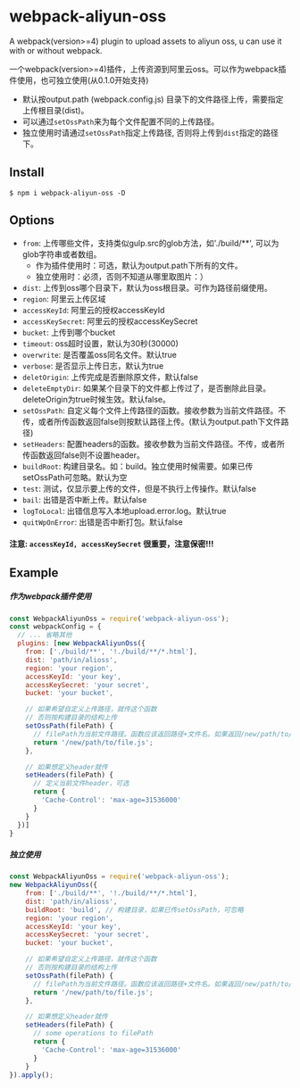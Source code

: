 # webpack-aliyun-oss
A webpack(version>=4) plugin to upload assets to aliyun oss, u can use it with or without webpack.

一个webpack(version>=4)插件，上传资源到阿里云oss。可以作为webpack插件使用，也可独立使用(从0.1.0开始支持)

- 默认按output.path (webpack.config.js) 目录下的文件路径上传，需要指定上传根目录(dist)。
- 可以通过`setOssPath`来为每个文件配置不同的上传路径。
- 独立使用时请通过`setOssPath`指定上传路径, 否则将上传到`dist`指定的路径下。

Install
------------------------
```shell
$ npm i webpack-aliyun-oss -D
```

Options
------------------------

- `from`: 上传哪些文件，支持类似gulp.src的glob方法，如'./build/**', 可以为glob字符串或者数组。
    - 作为插件使用时：可选，默认为output.path下所有的文件。
    - 独立使用时：必须，否则不知道从哪里取图片：）
- `dist`: 上传到oss哪个目录下，默认为oss根目录。可作为路径前缀使用。
- `region`: 阿里云上传区域
- `accessKeyId`: 阿里云的授权accessKeyId
- `accessKeySecret`: 阿里云的授权accessKeySecret
- `bucket`: 上传到哪个bucket
- `timeout`: oss超时设置，默认为30秒(30000)
- `overwrite`: 是否覆盖oss同名文件。默认true
- `verbose`: 是否显示上传日志，默认为true
- `deletOrigin`: 上传完成是否删除原文件，默认false
- `deleteEmptyDir`: 如果某个目录下的文件都上传过了，是否删除此目录。deleteOrigin为true时候生效。默认false。
- `setOssPath`: 自定义每个文件上传路径的函数。接收参数为当前文件路径。不传，或者所传函数返回false则按默认路径上传。(默认为output.path下文件路径)
- `setHeaders`: 配置headers的函数。接收参数为当前文件路径。不传，或者所传函数返回false则不设置header。
- `buildRoot`: 构建目录名。如：build。独立使用时候需要。如果已传setOssPath可忽略。默认为空
- `test`: 测试，仅显示要上传的文件，但是不执行上传操作。默认false
- `bail`: 出错是否中断上传。默认false
- `logToLocal`: 出错信息写入本地upload.error.log。默认true
- `quitWpOnError`: 出错是否中断打包。默认false

#### 注意: `accessKeyId, accessKeySecret` 很重要，注意保密!!!

Example
------------------------

##### 作为webpack插件使用
```javascript
const WebpackAliyunOss = require('webpack-aliyun-oss');
const webpackConfig = {
  // ... 省略其他
  plugins: [new WebpackAliyunOss({
    from: ['./build/**', '!./build/**/*.html'],
    dist: 'path/in/alioss',
    region: 'your region',
    accessKeyId: 'your key',
    accessKeySecret: 'your secret',
    bucket: 'your bucket',

    // 如果希望自定义上传路径，就传这个函数
    // 否则按构建目录的结构上传
    setOssPath(filePath) {
      // filePath为当前文件路径。函数应该返回路径+文件名。如果返回/new/path/to/file.js，则最终上传路径为 path/in/alioss/new/path/to/file.js
      return '/new/path/to/file.js';
    },

    // 如果想定义header就传
    setHeaders(filePath) {
      // 定义当前文件header，可选
      return {
        'Cache-Control': 'max-age=31536000'
      }
    }
  })]
}
```

##### 独立使用

```javascript
const WebpackAliyunOss = require('webpack-aliyun-oss');
new WebpackAliyunOss({
    from: ['./build/**', '!./build/**/*.html'],
    dist: 'path/in/alioss',
    buildRoot: 'build', // 构建目录，如果已传setOssPath，可忽略
    region: 'your region',
    accessKeyId: 'your key',
    accessKeySecret: 'your secret',
    bucket: 'your bucket',

    // 如果希望自定义上传路径，就传这个函数
    // 否则按构建目录的结构上传
    setOssPath(filePath) {
      // filePath为当前文件路径。函数应该返回路径+文件名。如果返回/new/path/to/file.js，则最终上传路径为 path/in/alioss/new/path/to/file.js
      return '/new/path/to/file.js';
    },

    // 如果想定义header就传
    setHeaders(filePath) {
      // some operations to filePath
      return {
        'Cache-Control': 'max-age=31536000'
      }
    }
}).apply(); 
```   
